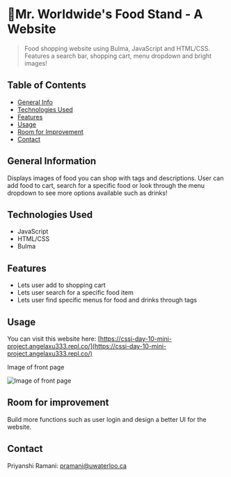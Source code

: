# 🍹Mr. Worldwide's Food Stand - A Website

> Food shopping website using  Bulma, JavaScript and HTML/CSS. Features a search bar, shopping cart, menu dropdown and bright images!

## Table of Contents
* [General Info](#general-information)
* [Technologies Used](#technologies-used)
* [Features](#features)
* [Usage](#usage)
* [Room for Improvement](#room-for-improvement)
* [Contact](#contact)
<!-- * [License](#license) -->

## General Information
Displays images of food you can shop with tags and descriptions. User can add food to cart, search for a specific food 
or look through the menu dropdown to see more options available such as drinks!

## Technologies Used
- JavaScript
- HTML/CSS
- Bulma


## Features
- Lets user add to shopping cart
- Lets user search for a specific food item
- Lets user find specific menus for food and drinks through tags

## Usage
You can visit this website here: [https://cssi-day-10-mini-project.angelaxu333.repl.co/](https://cssi-day-10-mini-project.angelaxu333.repl.co/)

Image of front page



![Image of front page](https://imgur.com/gallery/uoKBPhe)


## Room for improvement
Build more functions such as user login and design a better UI for the website.


## Contact
Priyanshi Ramani: pramani@uwaterloo.ca

